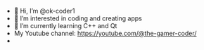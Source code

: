 - 👋 Hi, I’m @ok-coder1
- 👀 I’m interested in coding and creating apps
- 🌱 I’m currently learning C++ and Qt
- My Youtube channel: https://youtube.com/@the-gamer-coder/
- 
<!---
ok-coder1/ok-coder1 is a ✨ special ✨ repository because its `README.md` (this file) appears on your GitHub profile.
You can click the Preview link to take a look at your changes.
--->
